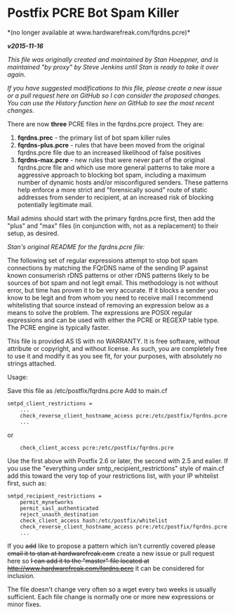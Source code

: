<h1>Postfix PCRE Bot Spam Killer</h2>
*(no longer available at www.hardwarefreak.com/fqrdns.pcre)*

<strong><em>v2015-11-16</em></strong>

<em>This file was originally created and maintained by Stan Hoeppner, and is maintained "by proxy" by Steve Jenkins until Stan is ready to take it over again.</em>

<em>If you have suggested modifications to this file, please create a new issue or a pull request here on GitHub so I can consider the proposed changes. You can use the History function here on GitHub to see the most recent changes.</em>

There are now <strong>three</strong> PCRE files in the fqrdns.pcre project. They are:

<ol>
<li><strong>fqrdns.prec</strong> - the primary list of bot spam killer rules</li>
<li><strong>fqrdns-plus.pcre</strong> - rules that have been moved from the original fqrdns.pcre file due to an increased likelihood of false positives</li>
<li><strong>fqrdns-max.pcre</strong> - new rules that were never part of the original fqrdns.pcre file and which use more general patterns to take more a aggressive approach to blocking bot spam, including a maximum number of dynamic hosts and/or misconfigured senders. These patterns help enforce a more strict and "forensically sound" route of static addresses from sender to recipient, at an increased risk of blocking potentially legitimate mail.</li>
</ol>

Mail admins should start with the primary fqrdns.pcre first, then add the "plus" and "max" files (in conjunction with, not as a replacement) to their setup, as desired.

<em>Stan's original README for the fqrdns.pcre file:</em>

The following set of regular expressions attempt to stop bot spam connections
by matching the FQrDNS name of the sending IP against known consumerish rDNS
patterns or other rDNS patterns likely to be sources of bot spam and not legit
email.  This methodology is not without error, but time has proven it to be very
accurate.  If it blocks a sender you know to be legit and from whom you need to
receive mail I recommend whitelisting that source instead of removing an expression
below as a means to solve the problem.  The expressions are POSIX regular
expressions and can be used with either the PCRE or REGEXP table type.  The PCRE
engine is typically faster.

This file is provided AS IS with no WARRANTY.  It is free software, without attribute
or copyright, and without license.  As such, you are completely free to use it
and modify it as you see fit, for your purposes, with absolutely no strings attached.

Usage:

Save this file as /etc/postfix/fqrdns.pcre
Add to main.cf

    smtpd_client_restrictions =
    	...
    	check_reverse_client_hostname_access pcre:/etc/postfix/fqrdns.pcre
    	...

or

    	check_client_access pcre:/etc/postfix/fqrdns.pcre

Use the first above with Postfix 2.6 or later, the second with 2.5 and ealier.  If you
use the "everything under smtp_recipient_restrictions" style of main.cf add this
toward the very top of your restrictions list, with your IP whitelist first, such as:

    smtpd_recipient_restrictions =
    	permit_mynetworks
    	permit_sasl_authenticated
    	reject_unauth_destination
    	check_client_access hash:/etc/postfix/whitelist
    	check_reverse_client_hostname_access pcre:/etc/postfix/fqrdns.pcre
    	...

If you ~~add~~ like to propose a pattern which isn't currently covered please ~~email it to stan at hardwarefreak.com~~ create a new issue or pull request here so ~~I can add it to the "master" file located at http://www.hardwarefreak.com/fqrdns.pcre~~ it can be considered for inclusion.

The file doesn't change very often so a wget every two weeks is usually sufficient.
Each file change is normally one or more new expressions or minor fixes.
